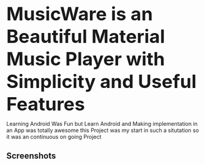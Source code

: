 <b><font size="10">MusicWare is an Beautiful Material Music Player with Simplicity and Useful Features </font></b>

Learning Android Was Fun but Learn Android and Making implementation in an App was totally awesome this Project was my start in such a situtation so it was an continuous on going Project 


## Screenshots
